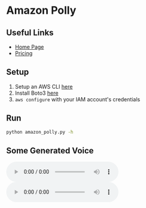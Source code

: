 # Amazon Polly
## Useful Links
- [Home Page](https://aws.amazon.com/polly/)
- [Pricing](https://aws.amazon.com/polly/pricing/)

## Setup
1. Setup an AWS CLI [here](https://docs.aws.amazon.com/polly/latest/dg/setup-aws-cli.html)
1. Install Boto3 [here](https://aws.amazon.com/sdk-for-python/)
1. `aws configure` with your IAM account's credentials

## Run
```bash
python amazon_polly.py -h
```
## Some Generated Voice
![hips_dont_lie](generated_speech/hips_dont_lie.mp3)
![sprinkler_funny](generated_speech/sprinkler_funny.mp3)
